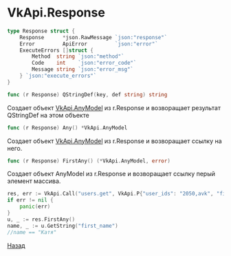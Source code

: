 # VkApi.Response

```go
type Response struct {
	Response      *json.RawMessage `json:"response"`
	Error         ApiError         `json:"error"`
	ExecuteErrors []struct {
		Method  string `json:"method"`
		Code    int    `json:"error_code"`
		Message string `json:"error_msg"`
	} `json:"execute_errors"`
}
```

```go
func (r Response) QStringDef(key, def string) string
```
Создает объект [VkApi.AnyModel](VkApi.AnyModel.md) из r.Response и возворащает результат QStringDef на этом объекте


```go
func (r Response) Any() *VkApi.AnyModel
```

Создает объект [VkApi.AnyModel](VkApi.AnyModel.md) из r.Response и возворащает ссылку на него.


```go
func (r Response) FirstAny() (*VkApi.AnyModel, error)
```

Создает объект AnyModel из r.Response и возворащает ссылку перый элемент массива.


```go
res, err := VkApi.Call("users.get", VkApi.P{"user_ids": "2050,avk", "fields": "city"})
if err != nil {
    panic(err)
}
u, _ := res.FirstAny()
name, _ := u.GetString("first_name")
//name == "Катя"
```

[Назад](../README.md)